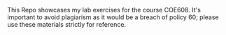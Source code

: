 This Repo showcases my lab exercises for the course COE608. It's important to avoid plagiarism as it would be a breach of policy 60; please use these materials strictly for reference.
